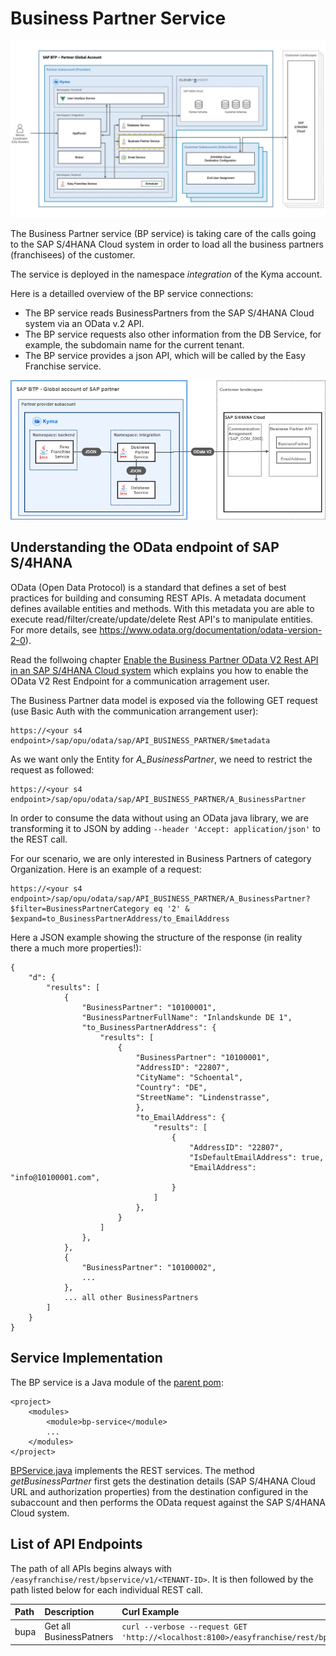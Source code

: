# Business Partner Service

![](../../images/kyma-diagrams-focus-components/Slide6.jpeg) 

The Business Partner service (BP service) is taking care of the calls going to the SAP S/4HANA Cloud system in order to load all the business partners (franchisees) of the customer.

The service is deployed in the namespace *integration* of the Kyma account. 

Here is a detailled overview of the BP service connections:

* The BP service reads BusinessPartners from the SAP S/4HANA Cloud system via an OData v.2 API.
* The BP service requests also other information from the DB Service, for example, the subdomain name for the current tenant.
* The BP service provides a json API, which will be called by the Easy Franchise service.

![Business Partner Solution Diagram](images/BPSolutionDiagram.drawio.png) 

## Understanding the OData endpoint of SAP S/4HANA
OData (Open Data Protocol) is a standard that defines a set of best practices for building and consuming REST APIs. A metadata document defines available entities and methods. With this metadata you are able to execute read/filter/create/update/delete Rest API's to manipulate entities. For more details, see https://www.odata.org/documentation/odata-version-2-0).

Read the follwoing chapter [Enable the Business Partner OData V2 Rest API in an SAP S/4HANA Cloud system](documentation/appendix/enable-odata-of-s4hana/README.md) 
which explains you how to enable the OData V2 Rest Endpoint for a communication arragement user. 

The Business Partner data model is exposed via the following GET request (use Basic Auth with the communication arrangement user):

```
https://<your s4 endpoint>/sap/opu/odata/sap/API_BUSINESS_PARTNER/$metadata
```

As we want only the Entity for *A_BusinessPartner*, we need to restrict the request as followed:

```
https://<your s4 endpoint>/sap/opu/odata/sap/API_BUSINESS_PARTNER/A_BusinessPartner
```

In order to consume the data without using an OData java library, we are transforming it to JSON by adding ```--header 'Accept: application/json'``` to the REST call.

For our scenario, we are only interested in Business Partners of category Organization. Here is an example of a request:
```
https://<your s4 endpoint>/sap/opu/odata/sap/API_BUSINESS_PARTNER/A_BusinessPartner?$filter=BusinessPartnerCategory eq '2' & $expand=to_BusinessPartnerAddress/to_EmailAddress
```

Here a JSON example showing the structure of the response (in reality there a much more properties!):
```
{
    "d": {
        "results": [
            {
                "BusinessPartner": "10100001",
                "BusinessPartnerFullName": "Inlandskunde DE 1",
                "to_BusinessPartnerAddress": {
                    "results": [
                        {
                            "BusinessPartner": "10100001",
                            "AddressID": "22807",
                            "CityName": "Schoental",
                            "Country": "DE",
                            "StreetName": "Lindenstrasse",
                            },
                            "to_EmailAddress": {
                                "results": [
                                    {
                                        "AddressID": "22807",
                                        "IsDefaultEmailAddress": true,
                                        "EmailAddress": "info@10100001.com",
                                    }
                                ]
                            },
                        }
                    ]
                },
            },
            {
                "BusinessPartner": "10100002",
                ...
            },
            ... all other BusinessPartners
        ]
    }
}
```



## Service Implementation

The BP service is a Java module of the [parent pom](../../../code/backend/pom.xml):
```
<project>
	<modules>
		<module>bp-service</module>
        ...
	</modules>
</project>
```

[BPService.java](../../../code/backend/bp-service/src/main/java/dev/kyma/samples/easyfranchise/bpservice/BPService.java) implements the REST services.
The method *getBusinessPartner* first gets the destination details (SAP S/4HANA Cloud URL and authorization properties) from the destination configured in the subaccount and then performs the OData request against the SAP S/4HANA Cloud system.

<!-- 
## Workaround for running the application locally
When running BP Services local the problem arises how to access the SAP S/4HANA Cloud system. In the final Kyma runtime the destination definition of the customer subaccount will be used. But as we don't want to  mock all of this, a system property *local_dev=true* is introduced so that the local run can differ from the kyma run. In local run destination details area read from a hiddenconfig.properties. (In section [Start and Test the Microservices DBService, EFService and BPService](step-by-step-guide/run-app-locally/../../../../step-by-step-guide/run-app-locally/start-and-test-microservices/README.md) you can read how to configure the hiddenconfig.properties file)

    

The method *getDestinationData* of [DestinationUtil.java](/code/backend/shared-code/src/main/java/dev/kyma/samples/easyfranchise/communication/DestinationUtil.java) makes use of *local_dev*  system property as the follwoing code snippet shows: 
```
    public static ConnectionParameter getDestinationData(String subDomain, String destinationName) throws Exception {
        Destination destination = null;
        if (Util.isLocalDev()) {
            destination= Util.getBPDestinationForLocalDev(destinationName);
        } else {
            destination = getDestinationfromDestinationService(subDomain, destinationName);
        }
        ...
```    
-->    

## List of API Endpoints

The path of all APIs begins always with ``/easyfranchise/rest/bpservice/v1/<TENANT-ID>``. It is then followed by the path listed below for each individual REST call. 

| Path      | Description    | Curl Example  |
|:----------|:---------------|:--------------|
| bupa      |Get all BusinessPatners  |``curl --verbose --request GET 'http://<localhost:8100>/easyfranchise/rest/bpservice/v1/<tenantid>/bupa' `` |
